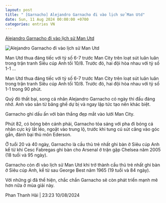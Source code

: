 ```yaml
---
layout: post
title: " [Garnacho] Alejandro Garnacho đi vào lịch sử Man Utd"
date: Sun, 11 Aug 2024 00:00:00 +0700
categories: entries VN
---
```

[Alejandro Garnacho đi vào lịch sử Man Utd](https://www.tinthethao.com.vn/alejandro-garnacho-di-vao-lich-su-man-utd-d773931.html)

![Alejandro Garnacho đi vào lịch sử Man Utd](https://media.tinthethao.com.vn/resize/534x280/files/bongda/2024/08/10/alejandro-garnacho-di-vao-lich-su-man-utd-1723306987724jpg.jpg)

Man Utd thua đáng tiếc với tỷ số 6-7 trước Man City trên loạt sút luân luân trong trận tranh Siêu cúp Anh tối 10/8. Trước đó, hai đội hòa nhau với tỷ số 1-1 ...

Man Utd thua đáng tiếc với tỷ số 6-7 trước Man City trên loạt sút luân luân trong trận tranh Siêu cúp Anh tối 10/8. Trước đó, hai đội hòa nhau với tỷ số 1-1 trong 90 phút.

Quỷ đỏ thất bại, song cá nhân Alejandro Garnacho có ngày thi đấu đáng nhớ. Anh vào sân từ băng ghế dự bị và ngay lập tức tạo nên khác biệt.

Garnacho ghi dấu ấn với bàn thắng đẹp mắt vào lưới Man City.

Phút 82, có bóng bên cánh phải, Garnacho tỏa sáng với pha đi bóng cá nhân cực kỳ lắt léo, ngoặt vào trung lộ, trước khi tung cú sút căng vào góc gần, đánh bại thủ môn Ederson.

Ở tuổi 20 và 40 ngày, Garnacho là cầu thủ trẻ nhất ghi bàn ở Siêu cúp Anh kể từ khi Cesc Fabregas ghi bàn cho Arsenal ở trận gặp Chelsea năm 2005 (18 tuổi và 95 ngày).

Garnacho còn đi vào lịch sử Man Utd khi trở thành cầu thủ trẻ nhất ghi bàn ở Siêu cúp Anh, kể từ sau George Best năm 1965 (19 tuổi và 84 ngày).

Với những gì đã thể hiện, chắc chắn Garnacho sẽ còn phát triển mạnh mẽ hơn nữa ở mùa giải này.

Phan Thanh Hải | 23:23 10/08/2024

